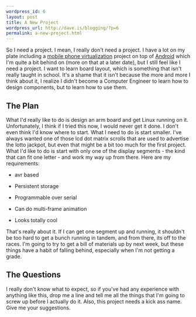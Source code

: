 ```yaml
---
wordpress_id: 6
layout: post
title: A New Project
wordpress_url: http://dave.is/blogging/?p=6
permalink: a-new-project.html
---
```


So I need a project. I mean, I really don't need a project. I have a lot on my plate including a [mobile phone virtualization][1] project on top of [Android][2] which I'm quite a bit behind on (more on that at a later date), but I still feel like I need a project. I want to learn board layout, which is something that isn't really taught in school. It's a shame that it isn't because the more and more I think about it, I realize I didn't become a Computer Engineer to learn how to design components, but to learn how to use them.

## The Plan

What I'd really like to do is design an arm board and get Linux running on it. Unfortunately, I think if I tried this now, I would never get it done. I don't even think I'd know where to start. What I need to do is start smaller. I've always wanted one of those lcd dot matrix scrolls that are used to advertise the lotto jackpot, but even that might be a bit too much for the first project. What I'd like to do is start with only one of the display segments - the kind that can fit one letter - and work my way up from there. Here are my requirements:

 * avr based

 * Persistent storage

 * Programmable over serial

 * Can do multi-frame animation

 * Looks totally cool

That's really about it. If I can get one segment up and running, it shouldn't be too hard to get a bunch running in tandem, and from there, its off to the races. I'm going to try to get a bill of materials up by next week, but these things have a habit of falling behind, especially when I'm not getting a grade.

## The Questions

I really don't know what to expect, so if you've had any experience with anything like this, drop me a line and tell me all the things that I'm going to screw up before I actually do it. Also, this project needs a kick ass name. Give me your suggestions.

 [1]: http://android.chazy.dk/

 [2]: http://source.android.com/
